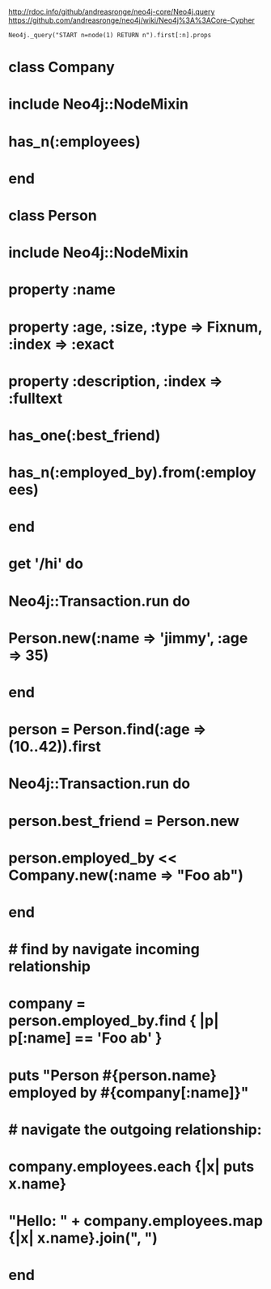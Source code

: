 http://rdoc.info/github/andreasronge/neo4j-core/Neo4j.query
https://github.com/andreasronge/neo4j/wiki/Neo4j%3A%3ACore-Cypher

    Neo4j._query("START n=node(1) RETURN n").first[:n].props

# class Company
#   include Neo4j::NodeMixin
#   has_n(:employees)
# end

# class Person
#   include Neo4j::NodeMixin
#   property :name
#   property :age, :size, :type => Fixnum, :index => :exact
#   property :description, :index => :fulltext

#   has_one(:best_friend)
#   has_n(:employed_by).from(:employees)
# end


# get '/hi' do
#   Neo4j::Transaction.run do
#     Person.new(:name => 'jimmy', :age => 35)
#   end

#   person = Person.find(:age => (10..42)).first

#   Neo4j::Transaction.run do
#     person.best_friend = Person.new
#     person.employed_by << Company.new(:name => "Foo ab")
#   end

#   # find by navigate incoming relationship
#   company = person.employed_by.find { |p| p[:name] == 'Foo ab' }
#   puts "Person #{person.name} employed by #{company[:name]}"
#   # navigate the outgoing relationship:
#   company.employees.each {|x| puts x.name}

#   "Hello: " + company.employees.map {|x| x.name}.join(", ")
# end